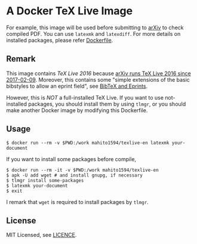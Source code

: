 # A Docker TeX Live Image
For example, this image will be used before submitting to [arXiv](https://arxiv.org) to check compiled PDF.
You can use `latexmk` and `latexdiff`.
For more details on installed packages, please refer [Dockerfile](./Dockerfile).

## Remark
This image contains *TeX Live 2016* because [arXiv runs TeX Live 2016 since 2017-02-09](https://arxiv.org/help/faq/texlive).
Moreover, this contains some "simple extensions of the basic bibstyles to allow an eprint field",
see [BibTeX and Eprints](https://arxiv.org/help/hypertex/bibstyles).

However, this is *NOT* a full-installed TeX Live.
If you want to use not-installed packages, you should install them by using `tlmgr`,
or you should make another Docker image by modifying this Dockerfile.

## Usage

``` shell
$ docker run --rm -v $PWD:/work mahito1594/texlive-en latexmk your-document
```

If you want to install some packages before compile,

``` shell
$ docker run --rm -it -v $PWD:/work mahito1594/texlive-en
$ apk -U add wget # and install gnupg, if necessary
$ tlmgr install some-packages
$ latexmk your-document
$ exit
```

I remark that `wget` is required to install packages by `tlmgr`.

## License
MIT Licensed, see [LICENCE](./LICENSE).
